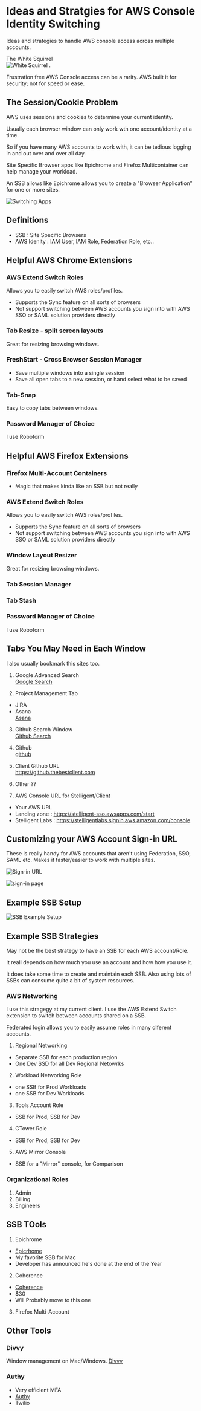 # Ideas and Stratgies for AWS Console Identity Switching
Ideas and strategies to handle AWS console access across multiple accounts.

The White Squirrel  
![White Squirrel](media/white_squirrel.jpg) .  

Frustration free AWS Console access can be a rarity. AWS built it for security; not for speed or ease.

## The Session/Cookie Problem

AWS uses sessions and cookies to determine your current identity.

Usually each browser window can only work wth one account/identity at a time.

So if you have many AWS accounts to work with, it can be tedious logging in and out over and over all day.

Site Specific Browser apps like Epichrome and Firefox Multicontainer can help
manage your workload.

An SSB allows like Epichrome allows you to create a "Browser Application" for one or more sites.

![Switching Apps](media/switching-applications.jpg)
## Definitions
- SSB : Site Specific Browsers
- AWS Idenity : IAM User, IAM Role, Federation Role, etc..

## Helpful AWS Chrome Extensions
### AWS Extend Switch Roles
Allows you to easily switch AWS roles/profiles.

- Supports the Sync feature on all sorts of browsers
- Not support switching between AWS accounts you sign into with AWS SSO or SAML solution providers directly

### Tab Resize - split screen layouts
Great for resizing browsing windows.

### FreshStart - Cross Browser Session Manager
- Save multiple windows into a single session
- Save all open tabs to a new session, or hand select what to be saved

### Tab-Snap
Easy to copy tabs between windows.

### Password Manager of Choice
I use Roboform

## Helpful AWS Firefox Extensions

### Firefox Multi-Account Containers
- Magic that makes kinda like an SSB but not really
### AWS Extend Switch Roles
Allows you to easily switch AWS roles/profiles.

- Supports the Sync feature on all sorts of browsers
- Not support switching between AWS accounts you sign into with AWS SSO or SAML solution providers directly

### Window Layout Resizer
Great for resizing browsing windows.

### Tab Session Manager

### Tab Stash

### Password Manager of Choice
I use Roboform

## Tabs You May Need in Each Window
I also usually bookmark this sites too.

1) Google Advanced Search  
[Google Search](https://www.google.com/advanced_search?hl=en&num=100)

2) Project Management Tab
- JIRA
- Asana  
[Asana](https://app.asana.com)

3) Github Search Window  
[Github Search](https://github.com/search/advanced)

4) Github  
[github](https://github.com/)

5) Client Github URL  
https://github.thebestclient.com

6) Other ??   

7) AWS Console URL for Stelligent/Client
- Your AWS URL
- Landing zone : https://stelligent-sso.awsapps.com/start
- Stelligent Labs : https://stelligentlabs.signin.aws.amazon.com/console

## Customizing your AWS Account Sign-in URL

These is really handy for AWS accounts that aren't using Federation, SSO, SAML etc.
Makes it faster/easier to work with multiple sites.

![Sign-in URL](media/sign-in-url.jpg)


![sign-in page](media/sign-in-page.jpg)


## Example SSB Setup

![SSB Example Setup](media/ssb-app.jpg)
## Example SSB Strategies

May not be the best strategy to have an SSB for each AWS account/Role.

It reall depends on how much you use an account and how how you use it.

It does take some time to create and maintain each SSB.
Also using lots of SSBs can consume quite a bit of system resources.
### AWS Networking
I use this stragegy at my current client. I use the AWS Extend Switch extension to switch between accounts shared on a SSB.

Federated login allows you to easily assume roles in many diferent accounts.

1) Regional Networking
- Separate SSB for each production region
- One Dev SSD for all Dev Regional Netowrks
2) Workload Networking Role
- one SSB for Prod Workloads
- one SSB for Dev Workloads
3) Tools Account Role
- SSB for Prod, SSB for Dev
4) CTower Role
- SSB for Prod, SSB for Dev
5) AWS Mirror Console
- SSB for a "Mirror" console, for Comparison

### Organizational Roles
1) Admin
2) Billing
3) Engineers

## SSB TOols
1) Epichrome
- [Epicrhome](https://github.com/dmarmor/epichrome)
- My favorite SSB for Mac
- Developer has announced he's done at the end of the Year
2) Coherence
- [Coherence](https://www.bzgapps.com/coherence)
- $30
- Will Probably move to this one
3) Firefox Multi-Account

## Other Tools

### Divvy
Window management on Mac/Windows.
[Divvy](https://mizage.com/windivvy/)

### Authy
- Very efficient MFA
- [Authy](https://authy.com/)
- Twilio
